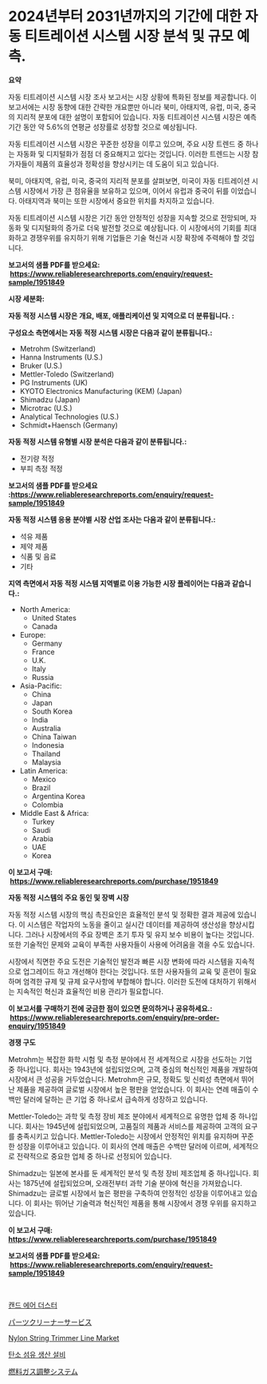 <p><h1>2024년부터 2031년까지의 기간에 대한 자동 티트레이션 시스템 시장 분석 및 규모 예측.</h1></p><p><strong>요약</strong></p>
<p><p>자동 티트레이션 시스템 시장 조사 보고서는 시장 상황에 특화된 정보를 제공합니다. 이 보고서에는 시장 동향에 대한 간략한 개요뿐만 아니라 북미, 아태지역, 유럽, 미국, 중국의 지리적 분포에 대한 설명이 포함되어 있습니다. 자동 티트레이션 시스템 시장은 예측 기간 동안 약 5.6%의 연평균 성장률로 성장할 것으로 예상됩니다.</p><p>자동 티트레이션 시스템 시장은 꾸준한 성장을 이루고 있으며, 주요 시장 트렌드 중 하나는 자동화 및 디지털화가 점점 더 중요해지고 있다는 것입니다. 이러한 트렌드는 시장 참가자들이 제품의 효율성과 정확성을 향상시키는 데 도움이 되고 있습니다.</p><p>북미, 아태지역, 유럽, 미국, 중국의 지리적 분포를 살펴보면, 미국이 자동 티트레이션 시스템 시장에서 가장 큰 점유율을 보유하고 있으며, 이어서 유럽과 중국이 뒤를 이었습니다. 아태지역과 북미는 또한 시장에서 중요한 위치를 차지하고 있습니다.</p><p>자동 티트레이션 시스템 시장은 기간 동안 안정적인 성장을 지속할 것으로 전망되며, 자동화 및 디지털화의 증가로 더욱 발전할 것으로 예상됩니다. 이 시장에서의 기회를 최대화하고 경쟁우위를 유지하기 위해 기업들은 기술 혁신과 시장 확장에 주력해야 할 것입니다.</p></p>
<p><strong>보고서의 샘플 PDF를 받으세요: &nbsp;<a href="https://www.reliableresearchreports.com/enquiry/request-sample/1951849">https://www.reliableresearchreports.com/enquiry/request-sample/1951849</a></strong></p>
<p><strong>시장 세분화:</strong></p>
<p><strong> 자동 적정 시스템 시장은 개요, 배포, 애플리케이션 및 지역으로 더 분류됩니다. :</strong></p>
<p><strong>구성요소 측면에서는 자동 적정 시스템 시장은 다음과 같이 분류됩니다.:</strong></p>
<p><ul><li>Metrohm (Switzerland)</li><li>Hanna Instruments (U.S.)</li><li>Bruker (U.S.)</li><li>Mettler-Toledo (Switzerland)</li><li>PG Instruments (UK)</li><li>KYOTO Electronics Manufacturing (KEM) (Japan)</li><li>Shimadzu (Japan)</li><li>Microtrac (U.S.)</li><li>Analytical Technologies (U.S.)</li><li>Schmidt+Haensch (Germany)</li></ul></p>
<p><strong> 자동 적정 시스템 유형별 시장 분석은 다음과 같이 분류됩니다.:</strong></p>
<p><ul><li>전기량 적정</li><li>부피 측정 적정</li></ul></p>
<p><strong>보고서의 샘플 PDF를 받으세요 :<a href="https://www.reliableresearchreports.com/enquiry/request-sample/1951849">https://www.reliableresearchreports.com/enquiry/request-sample/1951849</a></strong></p>
<p><strong> 자동 적정 시스템 응용 분야별 시장 산업 조사는 다음과 같이 분류됩니다.:</strong></p>
<p><ul><li>석유 제품</li><li>제약 제품</li><li>식품 및 음료</li><li>기타</li></ul></p>
<p><strong>지역 측면에서 자동 적정 시스템 지역별로 이용 가능한 시장 플레이어는 다음과 같습니다.:</strong></p>
<p><ul>
    <li>
        North America:
        <ul>
            <li>United States</li>
            <li>Canada</li>
        </ul>
    </li>
    <li>
        Europe:
        <ul>
            <li>Germany</li>
            <li>France</li>
            <li>U.K.</li>
            <li>Italy</li>
            <li>Russia</li>
        </ul>
    </li>
    <li>
        Asia-Pacific:
        <ul>
            <li>China</li>
            <li>Japan</li>
            <li>South Korea</li>
            <li>India</li>
            <li>Australia</li>
            <li>China Taiwan</li>
            <li>Indonesia</li>
            <li>Thailand</li>
            <li>Malaysia</li>
        </ul>
    </li>
    <li>
        Latin America:
        <ul>
            <li>Mexico</li>
            <li>Brazil</li>
            <li>Argentina Korea</li>
            <li>Colombia</li>
        </ul>
    </li>
    <li>
        Middle East & Africa:
        <ul>
            <li>Turkey</li>
            <li>Saudi</li>
            <li>Arabia</li>
            <li>UAE</li>
            <li>Korea</li>
        </ul>
    </li>
    </ul></p>
<p><strong>이 보고서 구매: &nbsp;<a href="https://www.reliableresearchreports.com/purchase/1951849">https://www.reliableresearchreports.com/purchase/1951849</a></strong></p>
<p><strong>자동 적정 시스템의 주요 동인 및 장벽 시장</strong></p>
<p><p>자동 적정 시스템 시장의 핵심 촉진요인은 효율적인 분석 및 정확한 결과 제공에 있습니다. 이 시스템은 작업자의 노동을 줄이고 실시간 데이터를 제공하여 생산성을 향상시킵니다. 그러나 시장에서의 주요 장벽은 초기 투자 및 유지 보수 비용이 높다는 것입니다. 또한 기술적인 문제와 교육이 부족한 사용자들이 사용에 어려움을 겪을 수도 있습니다.</p><p>시장에서 직면한 주요 도전은 기술적인 발전과 빠른 시장 변화에 따라 시스템을 지속적으로 업그레이드 하고 개선해야 한다는 것입니다. 또한 사용자들의 교육 및 훈련이 필요하며 엄격한 규제 및 규제 요구사항에 부합해야 합니다. 이러한 도전에 대처하기 위해서는 지속적인 혁신과 효율적인 비용 관리가 필요합니다.</p></p>
<p><strong>이 보고서를 구매하기 전에 궁금한 점이 있으면 문의하거나 공유하세요.: &nbsp;<a href="https://www.reliableresearchreports.com/enquiry/pre-order-enquiry/1951849">https://www.reliableresearchreports.com/enquiry/pre-order-enquiry/1951849</a></strong></p>
<p><strong>경쟁 구도</strong></p>
<p><p>Metrohm는 복잡한 화학 시험 및 측정 분야에서 전 세계적으로 시장을 선도하는 기업 중 하나입니다. 회사는 1943년에 설립되었으며, 고객 중심의 혁신적인 제품을 개발하여 시장에서 큰 성공을 거두었습니다. Metrohm은 규모, 정확도 및 신뢰성 측면에서 뛰어난 제품을 제공하여 글로벌 시장에서 높은 평판을 얻었습니다. 이 회사는 연례 매출이 수백만 달러에 달하는 큰 기업 중 하나로서 급속하게 성장하고 있습니다.</p><p>Mettler-Toledo는 과학 및 측정 장비 제조 분야에서 세계적으로 유명한 업체 중 하나입니다. 회사는 1945년에 설립되었으며, 고품질의 제품과 서비스를 제공하여 고객의 요구를 충족시키고 있습니다. Mettler-Toledo는 시장에서 안정적인 위치를 유지하며 꾸준한 성장을 이루어내고 있습니다. 이 회사의 연례 매출은 수백만 달러에 이르며, 세계적으로 전략적으로 중요한 업체 중 하나로 선정되어 있습니다.</p><p>Shimadzu는 일본에 본사를 둔 세계적인 분석 및 측정 장비 제조업체 중 하나입니다. 회사는 1875년에 설립되었으며, 오래전부터 과학 기술 분야에 혁신을 가져왔습니다. Shimadzu는 글로벌 시장에서 높은 평판을 구축하여 안정적인 성장을 이루어내고 있습니다. 이 회사는 뛰어난 기술력과 혁신적인 제품을 통해 시장에서 경쟁 우위를 유지하고 있습니다.</p></p>
<p><strong>이 보고서 구매: &nbsp; <a href="https://www.reliableresearchreports.com/purchase/1951849">https://www.reliableresearchreports.com/purchase/1951849</a></strong></p>
<p><strong>보고서의 샘플 PDF를 받으세요: &nbsp;<a href="https://www.reliableresearchreports.com/enquiry/request-sample/1951849">https://www.reliableresearchreports.com/enquiry/request-sample/1951849</a></strong><strong></strong></p>
<p>&nbsp;</p>
<p><p><a href="https://medium.com/@goonfghyt6587/%ED%86%B5%EC%A1%B0%EB%A6%BC-%EC%97%90%EC%96%B4-%EB%8D%94%EC%8A%A4%ED%84%B0-%EC%8B%9C%EC%9E%A5-%EB%B6%84%EC%84%9D-cagr-%EC%8B%9C%EC%9E%A5-%EC%84%B8%EB%B6%84%ED%99%94-%EB%B0%8F-%EA%B8%80%EB%A1%9C%EB%B2%8C-%EC%82%B0%EC%97%85-%EA%B0%9C%EC%9A%94-d2ca0c73b50d">캔드 에어 더스터</a></p><p><a href="https://medium.com/@frankfurter35566/%E6%AC%A1%E3%81%AE%E6%96%87%E7%AB%A0%E3%82%92%E6%97%A5%E6%9C%AC%E8%AA%9E%E3%81%AB%E7%BF%BB%E8%A8%B3%E3%81%97%E3%81%A6%E3%81%8F%E3%81%A0%E3%81%95%E3%81%84-2024%E5%B9%B4%E3%81%8B%E3%82%892031%E5%B9%B4%E3%81%BE%E3%81%A7%E3%81%AE%E6%9C%9F%E9%96%93%E3%81%AE%E3%83%91%E3%83%BC%E3%83%84%E3%82%AF%E3%83%AA%E3%83%BC%E3%83%8A%E3%83%BC%E3%82%B5%E3%83%BC%E3%83%93%E3%82%B9%E5%B8%82%E5%A0%B4%E5%88%86%E6%9E%90%E3%81%A8%E4%BA%88%E6%B8%AC-469d69518bcf">パーツクリーナーサービス</a></p><p><a href="https://github.com/CliffMedina6/Market-Research-Report-List-3/blob/main/nylon-string-trimmer-line-market.md">Nylon String Trimmer Line Market</a></p><p><a href="https://medium.com/@gradyporer56562023/%ED%83%84%EC%86%8C-%EC%84%AC%EC%9C%A0-%EC%83%9D%EC%82%B0-%EC%9E%A5%EB%B9%84-%EC%8B%9C%EC%9E%A5-%EA%B7%9C%EB%AA%A8-%EB%B0%8F-%EC%8B%9C%EC%9E%A5-%EB%8F%99%ED%96%A5-%EC%99%84%EC%A0%84%ED%95%9C-%EC%82%B0%EC%97%85-%EA%B0%9C%EC%9A%94-2024-2031-da1ae00b05c2">탄소 섬유 생산 설비</a></p><p><a href="https://medium.com/@victor.sharp87978/%E7%87%83%E6%96%99%E3%82%AC%E3%82%B9%E8%AA%BF%E6%95%B4%E3%82%B7%E3%82%B9%E3%83%86%E3%83%A0%E3%81%AE%E5%B8%82%E5%A0%B4%E5%88%86%E6%9E%90-%E3%81%9D%E3%81%AEcagr-%E5%B8%82%E5%A0%B4%E3%82%BB%E3%82%B0%E3%83%A1%E3%83%B3%E3%83%86%E3%83%BC%E3%82%B7%E3%83%A7%E3%83%B3-%E3%81%8A%E3%82%88%E3%81%B3%E3%82%B0%E3%83%AD%E3%83%BC%E3%83%90%E3%83%AB%E7%94%A3%E6%A5%AD%E6%A6%82%E8%A6%81-38d83113a111">燃料ガス調整システム</a></p></p>
